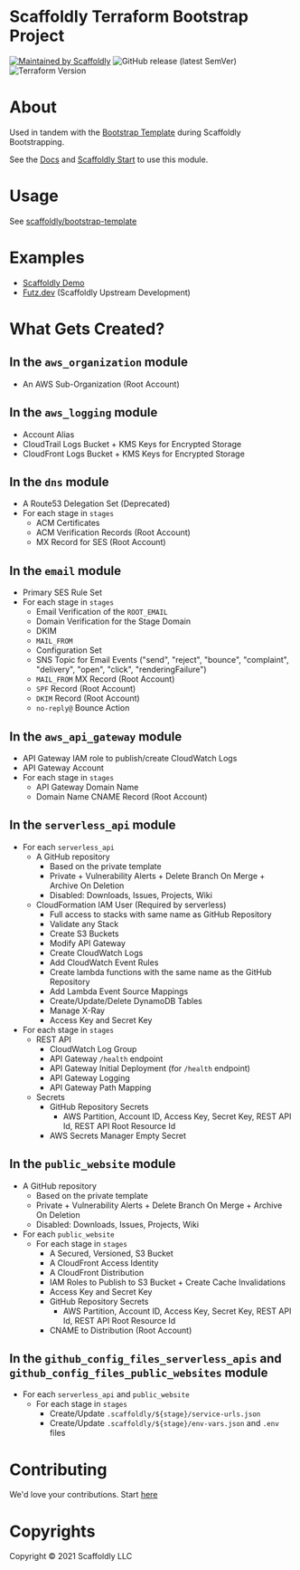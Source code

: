 # Scaffoldly Terraform Bootstrap Project

[![Maintained by Scaffoldly](https://img.shields.io/badge/maintained%20by-scaffold.ly-blueviolet)](https://scaffold.ly)
![GitHub release (latest SemVer)](https://img.shields.io/github/v/release/scaffoldly/terraform-scaffoldly-bootstrap)
![Terraform Version](https://img.shields.io/badge/tf-%3E%3D0.15.0-blue.svg)

# About

Used in tandem with the [Bootstrap Template](https://github.com/scaffoldly/bootstrap-template) during Scaffoldly Bootstrapping.

See the [Docs](https://docs.scaffold.ly) and [Scaffoldly Start](https://start.scaffold.ly) to use this module.

# Usage

See [scaffoldly/bootstrap-template](https://github.com/scaffoldly/bootstrap-template/blob/main/main.tf)

# Examples

- [Scaffoldly Demo](https://github.com/scaffoldly-demo/scaffoldly-bootstrap)
- [Futz.dev](https://github.com/futz-dev/scaffoldly-bootstrap) (Scaffoldly Upstream Development)

# What Gets Created?

## In the `aws_organization` module

 - An AWS Sub-Organization (Root Account)

## In the `aws_logging` module

 - Account Alias
 - CloudTrail Logs Bucket + KMS Keys for Encrypted Storage
 - CloudFront Logs Bucket + KMS Keys for Encrypted Storage

## In the `dns` module

 - A Route53 Delegation Set (Deprecated)
 - For each stage in `stages`
   - ACM Certificates
   - ACM Verification Records (Root Account)
   - MX Record for SES (Root Account)

## In the `email` module

 - Primary SES Rule Set
 - For each stage in `stages`
   - Email Verification of the `ROOT_EMAIL`
   - Domain Verification for the Stage Domain
   - DKIM
   - `MAIL_FROM`
   - Configuration Set
   - SNS Topic for Email Events ("send", "reject", "bounce", "complaint", "delivery", "open", "click", "renderingFailure")
   - `MAIL_FROM` MX Record (Root Account)
   - `SPF` Record (Root Account)
   - `DKIM` Record (Root Account)
   - `no-reply@` Bounce Action

## In the `aws_api_gateway` module

 - API Gateway IAM role to publish/create CloudWatch Logs
 - API Gateway Account
 - For each stage in `stages`
   - API Gateway Domain Name
   - Domain Name CNAME Record (Root Account)

## In the `serverless_api` module

 - For each `serverless_api`
   - A GitHub repository
     - Based on the private template 
     - Private + Vulnerability Alerts + Delete Branch On Merge + Archive On Deletion
     - Disabled: Downloads, Issues, Projects, Wiki
   - CloudFormation IAM User (Required by serverless)
     - Full access to stacks with same name as GitHub Repository
     - Validate any Stack
     - Create S3 Buckets
     - Modify API Gateway
     - Create CloudWatch Logs
     - Add CloudWatch Event Rules
     - Create lambda functions with the same name as the GitHub Repository
     - Add Lambda Event Source Mappings
     - Create/Update/Delete DynamoDB Tables
     - Manage X-Ray
     - Access Key and Secret Key
  - For each stage in `stages`
    - REST API
      - CloudWatch Log Group
      - API Gateway `/health` endpoint
      - API Gateway Initial Deployment (for `/health` endpoint)
      - API Gateway Logging
      - API Gateway Path Mapping
    - Secrets
      - GitHub Repository Secrets
        - AWS Partition, Account ID, Access Key, Secret Key, REST API Id, REST API Root Resource Id
      - AWS Secrets Manager Empty Secret

## In the `public_website` module

 - A GitHub repository
   - Based on the private template 
   - Private + Vulnerability Alerts + Delete Branch On Merge + Archive On Deletion
   - Disabled: Downloads, Issues, Projects, Wiki
 - For each `public_website`
   - For each stage in `stages`
     - A Secured, Versioned, S3 Bucket
     - A CloudFront Access Identity
     - A CloudFront Distribution
     - IAM Roles to Publish to S3 Bucket + Create Cache Invalidations
     - Access Key and Secret Key
     - GitHub Repository Secrets
       - AWS Partition, Account ID, Access Key, Secret Key, REST API Id, REST API Root Resource Id
     - CNAME to Distribution (Root Account)

## In the `github_config_files_serverless_apis` and `github_config_files_public_websites` module

 - For each `serverless_api` and `public_website`
   - For each stage in `stages`
     - Create/Update `.scaffoldly/${stage}/service-urls.json`
     - Create/Update `.scaffoldly/${stage}/env-vars.json` and `.env` files

# Contributing

We'd love your contributions. Start [here](https://docs.scaffold.ly/contributing)

# Copyrights

Copyright © 2021 Scaffoldly LLC
